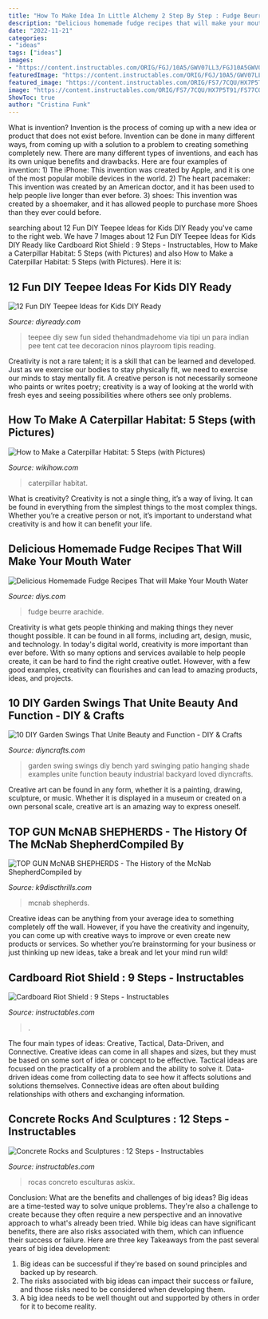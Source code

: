 ```yaml
---
title: "How To Make Idea In Little Alchemy 2 Step By Step : Fudge Beurre Arachide"
description: "Delicious homemade fudge recipes that will make your mouth water"
date: "2022-11-21"
categories:
- "ideas"
tags: ["ideas"]
images:
- "https://content.instructables.com/ORIG/FGJ/10A5/GWV07LL3/FGJ10A5GWV07LL3.jpg?frame=1&amp;width=2100"
featuredImage: "https://content.instructables.com/ORIG/FGJ/10A5/GWV07LL3/FGJ10A5GWV07LL3.jpg?frame=1&amp;width=2100"
featured_image: "https://content.instructables.com/ORIG/FS7/7CQU/HX7P5T91/FS77CQUHX7P5T91.jpg?frame=1&amp;width=2100"
image: "https://content.instructables.com/ORIG/FS7/7CQU/HX7P5T91/FS77CQUHX7P5T91.jpg?frame=1&amp;width=2100"
ShowToc: true
author: "Cristina Funk"
---
```



What is invention?
Invention is the process of coming up with a new idea or product that does not exist before. Invention can be done in many different ways, from coming up with a solution to a problem to creating something completely new. There are many different types of inventions, and each has its own unique benefits and drawbacks. Here are four examples of invention: 1) The iPhone: This invention was created by Apple, and it is one of the most popular mobile devices in the world. 2) The heart pacemaker: This invention was created by an American doctor, and it has been used to help people live longer than ever before. 3) shoes: This invention was created by a shoemaker, and it has allowed people to purchase more Shoes than they ever could before.

	

		
searching about 12 Fun DIY Teepee Ideas for Kids DIY Ready you've came to the right web. We have 7 Images about 12 Fun DIY Teepee Ideas for Kids DIY Ready like Cardboard Riot Shield : 9 Steps - Instructables, How to Make a Caterpillar Habitat: 5 Steps (with Pictures) and also How to Make a Caterpillar Habitat: 5 Steps (with Pictures). Here it is:
		
    
## 12 Fun DIY Teepee Ideas For Kids DIY Ready

<img loading=lazy src="http://2v5n3a6rmc32nu8zf3mhydc1.wpengine.netdna-cdn.com/wp-content/uploads/2015/12/teepee07.jpg" onerror="this.onerror=null;this.src='https://tse3.mm.bing.net/th?id=OIP.Gv7-ykQTzlsNm4ITqNcvMAHaLF&amp;pid=15.1';" alt="12 Fun DIY Teepee Ideas for Kids DIY Ready">

_Source: diyready.com_

>teepee diy sew fun sided thehandmadehome via tipi un para indian pee tent cat tee decoracion ninos playroom tipis reading. 

	

Creativity is not a rare talent; it is a skill that can be learned and developed. Just as we exercise our bodies to stay physically fit, we need to exercise our minds to stay mentally fit. A creative person is not necessarily someone who paints or writes poetry; creativity is a way of looking at the world with fresh eyes and seeing possibilities where others see only problems.

    
## How To Make A Caterpillar Habitat: 5 Steps (with Pictures)

<img loading=lazy src="http://www.wikihow.com/images/6/6f/Make-a-Caterpillar-Habitat-Step-5.jpg" onerror="this.onerror=null;this.src='https://tse3.mm.bing.net/th?id=OIP.Xw_CT4D0-K-LfZIbVess2gHaFj&amp;pid=15.1';" alt="How to Make a Caterpillar Habitat: 5 Steps (with Pictures)">

_Source: wikihow.com_

>caterpillar habitat. 

	

What is creativity?
Creativity is not a single thing, it’s a way of living. It can be found in everything from the simplest things to the most complex things. Whether you’re a creative person or not, it’s important to understand what creativity is and how it can benefit your life.

    
## Delicious Homemade Fudge Recipes That Will Make Your Mouth Water

<img loading=lazy src="https://cdn.diys.com/wp-content/uploads/2018/09/Peanut-butter-fudge-683x1024.jpg" onerror="this.onerror=null;this.src='https://tse2.mm.bing.net/th?id=OIP.fRML7XX0-8bH6_nxe7wdewHaLG&amp;pid=15.1';" alt="Delicious Homemade Fudge Recipes That will Make Your Mouth Water">

_Source: diys.com_

>fudge beurre arachide. 

	

Creativity is what gets people thinking and making things they never thought possible. It can be found in all forms, including art, design, music, and technology. In today's digital world, creativity is more important than ever before. With so many options and services available to help people create, it can be hard to find the right creative outlet. However, with a few good examples, creativity can flourishes and can lead to amazing products, ideas, and projects.

    
## 10 DIY Garden Swings That Unite Beauty And Function - DIY &amp; Crafts

<img loading=lazy src="https://cdn.diyncrafts.com/wp-content/uploads/2016/06/3-industrial-garden-swing.jpg" onerror="this.onerror=null;this.src='https://tse3.mm.bing.net/th?id=OIP.2JEh2AzbFhDkbXKEdOYuZgHaJ4&amp;pid=15.1';" alt="10 DIY Garden Swings That Unite Beauty and Function - DIY &amp; Crafts">

_Source: diyncrafts.com_

>garden swing swings diy bench yard swinging patio hanging shade examples unite function beauty industrial backyard loved diyncrafts. 

	

Creative art can be found in any form, whether it is a painting, drawing, sculpture, or music. Whether it is displayed in a museum or created on a own personal scale, creative art is an amazing way to express oneself.

    
## TOP GUN McNAB SHEPHERDS - The History Of The McNab ShepherdCompiled By

<img loading=lazy src="http://www.k9discthrills.com/yahoo_site_admin/assets/images/Alvinas_Maggie.63155447_std.jpg" onerror="this.onerror=null;this.src='https://tse2.mm.bing.net/th?id=OIP.X3nF4ObwrmAY5h9kQkzFsAHaJ4&amp;pid=15.1';" alt="TOP GUN McNAB SHEPHERDS - The History of the McNab ShepherdCompiled by">

_Source: k9discthrills.com_

>mcnab shepherds. 

	

Creative ideas can be anything from your average idea to something completely off the wall. However, if you have the creativity and ingenuity, you can come up with creative ways to improve or even create new products or services. So whether you’re brainstorming for your business or just thinking up new ideas, take a break and let your mind run wild!

    
## Cardboard Riot Shield : 9 Steps - Instructables

<img loading=lazy src="https://content.instructables.com/ORIG/FGJ/10A5/GWV07LL3/FGJ10A5GWV07LL3.jpg?frame=1&amp;width=2100" onerror="this.onerror=null;this.src='https://tse3.mm.bing.net/th?id=OIP.Xz1QQm3nRe4oObOHWsi9ggHaJ4&amp;pid=15.1';" alt="Cardboard Riot Shield : 9 Steps - Instructables">

_Source: instructables.com_

>. 

	

The four main types of ideas: Creative, Tactical, Data-Driven, and Connective.
Creative ideas can come in all shapes and sizes, but they must be based on some sort of idea or concept to be effective. Tactical ideas are focused on the practicality of a problem and the ability to solve it. Data-driven ideas come from collecting data to see how it affects solutions and solutions themselves. Connective ideas are often about building relationships with others and exchanging information.

    
## Concrete Rocks And Sculptures : 12 Steps - Instructables

<img loading=lazy src="https://content.instructables.com/ORIG/FS7/7CQU/HX7P5T91/FS77CQUHX7P5T91.jpg?frame=1&amp;width=2100" onerror="this.onerror=null;this.src='https://tse1.mm.bing.net/th?id=OIP.WPgRhu6rftwtNFY-Q_icdQHaFj&amp;pid=15.1';" alt="Concrete Rocks and Sculptures : 12 Steps - Instructables">

_Source: instructables.com_

>rocas concreto esculturas askix. 

	

Conclusion: What are the benefits and challenges of big ideas?
Big ideas are a time-tested way to solve unique problems. They're also a challenge to create because they often require a new perspective and an innovative approach to what's already been tried. While big ideas can have significant benefits, there are also risks associated with them, which can influence their success or failure. Here are three key Takeaways from the past several years of big idea development: 
1. Big ideas can be successful if they're based on sound principles and backed up by research.
2. The risks associated with big ideas can impact their success or failure, and those risks need to be considered when developing them.
3. A big idea needs to be well thought out and supported by others in order for it to become reality.

